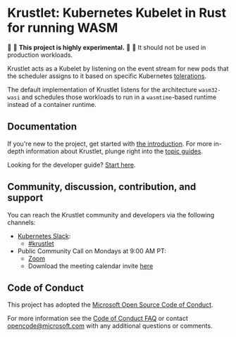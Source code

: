 # Krustlet: Kubernetes Kubelet in Rust for running WASM

:construction: :construction: **This project is highly experimental.** :construction: :construction:
It should not be used in production workloads.

Krustlet acts as a Kubelet by listening on the event stream for new pods that
the scheduler assigns to it based on specific Kubernetes
[tolerations](https://kubernetes.io/docs/concepts/configuration/taint-and-toleration/).

The default implementation of Krustlet listens for the architecture `wasm32-wasi` and schedules
those workloads to run in a `wasmtime`-based runtime instead of a container runtime.

## Documentation

If you're new to the project, get started with [the introduction](docs/intro/README.md). For more
in-depth information about Krustlet, plunge right into the [topic guides](docs/topics/README.md).

Looking for the developer guide? [Start here](docs/community/developers.md). 

## Community, discussion, contribution, and support

You can reach the Krustlet community and developers via the following channels:

- [Kubernetes Slack](https://kubernetes.slack.com):
  - [#krustlet](https://kubernetes.slack.com/messages/krustlet)
- Public Community Call on Mondays at 9:00 AM PT:
  - [Zoom](https://zoom.us/j/200921512?pwd=N3hBblRaUE1FL3luVkJ6ZzZsM0NIUT09)
  - Download the meeting calendar invite [here](https://raw.githubusercontent.com/deislabs/krustlet/master/docs/community/assets/community_meeting.ics)


## Code of Conduct

This project has adopted the [Microsoft Open Source Code of
Conduct](https://opensource.microsoft.com/codeofconduct/).

For more information see the [Code of Conduct
FAQ](https://opensource.microsoft.com/codeofconduct/faq/) or contact
[opencode@microsoft.com](mailto:opencode@microsoft.com) with any additional questions or comments.
